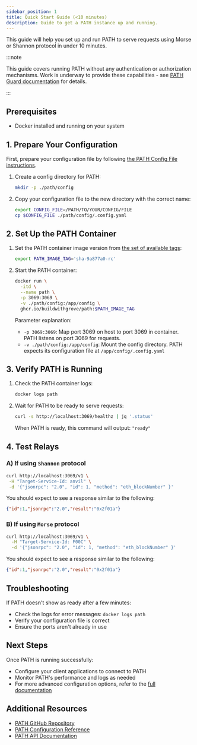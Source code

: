 ```yaml
---
sidebar_position: 1
title: Quick Start Guide (<10 minutes)
description: Guide to get a PATH instance up and running.
---
```


This guide will help you set up and run PATH to serve requests using Morse or Shannon protocol in under 10 minutes.

:::note

This guide covers running PATH without any authentication or authorization mechanisms. Work is underway to provide these capabilities - see [PATH Guard documentation](https://path.grove.city/operate/helm/guard) for details.

:::

## Prerequisites

- Docker installed and running on your system

## 1. Prepare Your Configuration

First, prepare your configuration file by following [the PATH Config File instructions](https://path.grove.city/develop/path/configurations_path).

1. Create a config directory for PATH:
   ```bash
   mkdir -p ./path/config
   ```

2. Copy your configuration file to the new directory with the correct name:
   ```bash
   export CONFIG_FILE=/PATH/TO/YOUR/CONFIG/FILE
   cp $CONFIG_FILE ./path/config/.config.yaml
   ```

## 2. Set Up the PATH Container

1. Set the PATH container image version from [the set of available tags](https://github.com/buildwithgrove/path/pkgs/container/path):
   ```bash
   export PATH_IMAGE_TAG='sha-9a877a0-rc'
   ```

2. Start the PATH container:
   ```bash
   docker run \
     -itd \
     --name path \
     -p 3069:3069 \
     -v ./path/config:/app/config \
     ghcr.io/buildwithgrove/path:$PATH_IMAGE_TAG
   ```

   Parameter explanation:
   - `-p 3069:3069`: Map port 3069 on host to port 3069 in container. PATH listens on port 3069 for requests.
   - `-v ./path/config:/app/config`: Mount the config directory. PATH expects its configuration file at `/app/config/.config.yaml`

## 3. Verify PATH is Running

1. Check the PATH container logs:
   ```bash
   docker logs path
   ```

2. Wait for PATH to be ready to serve requests:
   ```bash
   curl -s http://localhost:3069/healthz | jq '.status'
   ```
   
   When PATH is ready, this command will output: `"ready"`

## 4. Test Relays

### A) If using `Shannon` protocol

```bash
curl http://localhost:3069/v1 \
 -H "Target-Service-Id: anvil" \
 -d '{"jsonrpc": "2.0", "id": 1, "method": "eth_blockNumber" }'
```

You should expect to see a response similar to the following:
```json
{"id":1,"jsonrpc":"2.0","result":"0x2f01a"}
```

### B) If using `Morse` protocol

```bash
curl http://localhost:3069/v1 \
  -H "Target-Service-Id: F00C" \
  -d '{"jsonrpc": "2.0", "id": 1, "method": "eth_blockNumber" }'
```

You should expect to see a response similar to the following:
```json
{"id":1,"jsonrpc":"2.0","result":"0x2f01a"}
```

## Troubleshooting

If PATH doesn't show as ready after a few minutes:
- Check the logs for error messages: `docker logs path`
- Verify your configuration file is correct
- Ensure the ports aren't already in use

## Next Steps

Once PATH is running successfully:
- Configure your client applications to connect to PATH
- Monitor PATH's performance and logs as needed
- For more advanced configuration options, refer to the [full documentation](https://path.grove.city/develop/path)

## Additional Resources

- [PATH GitHub Repository](https://github.com/buildwithgrove/path)
- [PATH Configuration Reference](https://path.grove.city/develop/path/configurations_path)
- [PATH API Documentation](https://path.grove.city/develop/path/api)
